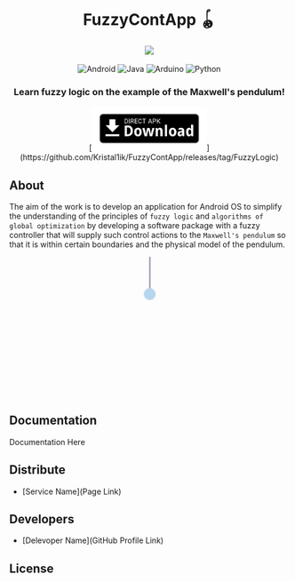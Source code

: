 <h1 align="center">
<strong>FuzzyContApp 🪀</strong>
</h1>
<p align="center">
      <img src="https://sun9-80.userapi.com/impg/yzdz9iAjtutCNhu5o80h7Lk-shYIDGYImsTuIQ/clWEcr_g26M.jpg?size=512x512&quality=96&sign=cb62b9a2b22dc28928e72498ed1b3153&type=album" width="250">
</p>
<p align="center">
    <img alt="Android" src="https://img.shields.io/badge/Android-C2C3F3?style=for-the-badge&logo=android&logoColor=black">
    <img alt="Java" src="https://img.shields.io/badge/JAVA-9B9BB6?style=for-the-badge&logo=intellijidea&logoColor=F0F0F0">
    <img alt="Arduino" src="https://img.shields.io/badge/anduino-DAEBF8?style=for-the-badge&logo=arduino&logoColor=black">
    <img alt="Python" src="https://img.shields.io/badge/Python-000000?style=for-the-badge&logo=python&logoColor=white">
</p>
<h3 align="center">
  Learn fuzzy logic on the example of the Maxwell's pendulum!
</h3>
<p align="center">
[<img src="assets/download.png"
      alt="Direct apk download"
      height="80">](https://github.com/Kristal1ik/FuzzyContApp/releases/tag/FuzzyLogic)
</p>

## About

The aim of the work is to develop an application for Android OS to simplify the understanding of the principles of `fuzzy logic` and `algorithms of global optimization` by developing a software package with a fuzzy controller that will supply such control actions to the   `Maxwell's pendulum` so that it is within certain boundaries and the physical model of the pendulum.
<p align="center">
    <img alt="Pendulum" src="assets/pend.gif" width="250">
</p>

## Documentation

Documentation Here

## Distribute

- [Service Name](Page Link)


## Developers

- [Delevoper Name](GitHub Profile Link)

## License

